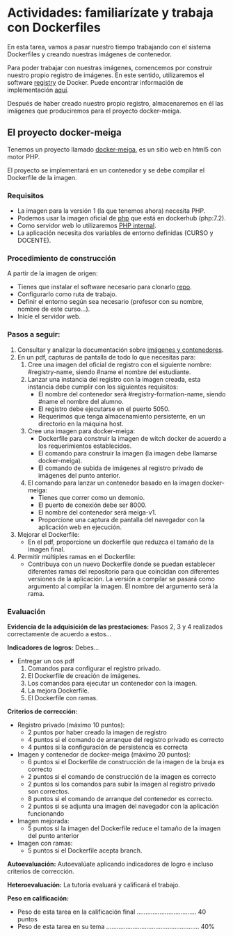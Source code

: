 # Actividades: familiarízate y trabaja con Dockerfiles


En esta tarea, vamos a pasar nuestro tiempo trabajando con el sistema Dockerfiles y creando nuestras imágenes de contenedor.

Para poder trabajar con nuestras imágenes, comencemos por construir nuestro propio registro de imágenes. En este sentido, utilizaremos el software [registry](https://hub.docker.com/_/registry/) de Docker. Puede encontrar información de implementación [aquí](https://docs.docker.com/registry/deploying/).

Después de haber creado nuestro propio registro, almacenaremos en él las imágenes que produciremos para el proyecto docker-meiga.

## El proyecto docker-meiga

Tenemos un proyecto llamado [docker-meiga](https://github.com/prefapp/docker-meiga), es un sitio web en html5 con motor PHP.

El proyecto se implementará en un contenedor y se debe compilar el Dockerfile de la imagen.

### Requisitos
- La imagen para la versión 1 (la que tenemos ahora) necesita PHP.
- Podemos usar la imagen oficial de [php](https://hub.docker.com/_/php/) que está en dockerhub (php:7.2).
- Como servidor web lo utilizaremos [PHP internal](http://php.net/manual/es/features.commandline.webserver.php).
- La aplicación necesita dos variables de entorno definidas (CURSO y DOCENTE).

### Procedimiento de construcción

A partir de la imagen de origen:
- Tienes que instalar el software necesario para clonarlo [repo](https://github.com/prefapp/docker-meiga).
- Configurarlo como ruta de trabajo.
- Definir el entorno según sea necesario (profesor con su nombre, nombre de este curso...).
- Inicie el servidor web.

### Pasos a seguir:

1. Consultar y analizar la documentación sobre [imágenes y contenedores](https://prefapp.github.io/formacion/cursos/docker-images/#/./01_creacion_de_images/01_revisando_as_images_o_overlayfs).
2. En un pdf, capturas de pantalla de todo lo que necesitas para:
   1. Cree una imagen del oficial de registro con el siguiente nombre: #registry-name, siendo #name el nombre del estudiante.
   2. Lanzar una instancia del registro con la imagen creada, esta instancia debe cumplir con los siguientes requisitos:
      - El nombre del contenedor será #registry-formation-name, siendo #name el nombre del alumno.
      - El registro debe ejecutarse en el puerto 5050.
      - Requerimos que tenga almacenamiento persistente, en un directorio en la máquina host.
   3. Cree una imagen para docker-meiga:
      - Dockerfile para construir la imagen de witch docker de acuerdo a los requerimientos establecidos.
      - El comando para construir la imagen (la imagen debe llamarse docker-meiga).
      - El comando de subida de imágenes al registro privado de imágenes del punto anterior.
   4. El comando para lanzar un contenedor basado en la imagen docker-meiga:
      - Tienes que correr como un demonio.
      - El puerto de conexión debe ser 8000.
      - El nombre del contenedor será meiga-v1.
      - Proporcione una captura de pantalla del navegador con la aplicación web en ejecución.
3. Mejorar el Dockerfile:
   - En el pdf, proporcione un dockerfile que reduzca el tamaño de la imagen final.
4. Permitir múltiples ramas en el Dockerfile:
   - Contribuya con un nuevo Dockerfile donde se puedan establecer diferentes ramas del repositorio para que coincidan con diferentes versiones de la aplicación. La versión a compilar se pasará como argumento al compilar la imagen. El nombre del argumento será la rama.

### Evaluación

**Evidencia de la adquisición de las prestaciones:** Pasos 2, 3 y 4 realizados correctamente de acuerdo a estos...

**Indicadores de logros:** Debes...
- Entregar un cos pdf
  1. Comandos para configurar el registro privado.
  2. El Dockerfile de creación de imágenes.
  3. Los comandos para ejecutar un contenedor con la imagen.
  4. La mejora Dockerfile.
  5. El Dockerfile con ramas.

**Criterios de corrección:**
- Registro privado (máximo 10 puntos):
  - 2 puntos por haber creado la imagen de registro
  - 4 puntos si el comando de arranque del registro privado es correcto
  - 4 puntos si la configuración de persistencia es correcta
- Imagen y contenedor de docker-meiga (máximo 20 puntos):
  - 6 puntos si el Dockerfile de construcción de la imagen de la bruja es correcto
  - 2 puntos si el comando de construcción de la imagen es correcto
  - 2 puntos si los comandos para subir la imagen al registro privado son correctos.
  - 8 puntos si el comando de arranque del contenedor es correcto.
  - 2 puntos si se adjunta una imagen del navegador con la aplicación funcionando
- Imagen mejorada:
  - 5 puntos si la imagen del Dockerfile reduce el tamaño de la imagen del punto anterior
- Imagen con ramas:
  - 5 puntos si el Dockerfile acepta branch.

**Autoevaluación:** Autoevalúate aplicando indicadores de logro e incluso criterios de corrección.

**Heteroevaluación:** La tutoría evaluará y calificará el trabajo.

**Peso en calificación:**
- Peso de esta tarea en la calificación final .................................. 40 puntos
- Peso de esta tarea en su tema ..................................................... 40%